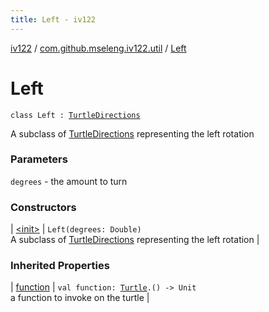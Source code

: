 ```yaml
---
title: Left - iv122
---
```


[iv122](../../index.md) / [com.github.mseleng.iv122.util](../index.md) / [Left](.)

# Left

`class Left : `[`TurtleDirections`](../-turtle-directions/index.md)

A subclass of [TurtleDirections](../-turtle-directions/index.md) representing the left rotation

### Parameters

`degrees` - the amount to turn

### Constructors

| [&lt;init&gt;](-init-.md) | `Left(degrees: Double)`<br>A subclass of [TurtleDirections](../-turtle-directions/index.md) representing the left rotation |

### Inherited Properties

| [function](../-turtle-directions/function.md) | `val function: `[`Turtle`](../-turtle/index.md)`.() -> Unit`<br>a function to invoke on the turtle |

